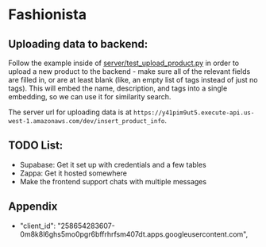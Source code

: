 # Fashionista


## Uploading data to backend:
Follow the example inside of [server/test_upload_product.py](https://github.com/Jomanw/fashionista/blob/main/server/test_upload_product.py) in order to upload a new product to the backend - make sure all of the relevant fields are filled in, or are at least blank (like, an empty list of tags instead of just no tags). This will embed the name, description, and tags into a single embedding, so we can use it for similarity search.

The server url for uploading data is at `https://y41pim9ut5.execute-api.us-west-1.amazonaws.com/dev/insert_product_info`.

## TODO List:
- Supabase: Get it set up with credentials and a few tables
- Zappa: Get it hosted somewhere
- Make the frontend support chats with multiple messages


## Appendix
- "client_id": "258654283607-0m8k8l6ghs5mo0pgr6bffrhrfsm407dt.apps.googleusercontent.com",